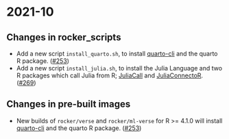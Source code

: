 # 2021-10

## Changes in rocker_scripts

- Add a new script `install_quarto.sh`, to install [quarto-cli](https://github.com/quarto-dev/quarto-cli) and the quarto R package. ([#253](https://github.com/rocker-org/rocker-versioned2/pull/253))
- Add a new script `install_julia.sh`, to install the Julia Language and two R packages which call Julia from R; [JuliaCall](https://github.com/Non-Contradiction/JuliaCall) and [JuliaConnectoR](https://github.com/stefan-m-lenz/JuliaConnectoR). ([#269](https://github.com/rocker-org/rocker-versioned2/pull/269))

## Changes in pre-built images

- New builds of `rocker/verse` and `rocker/ml-verse` for R >= 4.1.0 will install [quarto-cli](https://github.com/quarto-dev/quarto-cli) and the quarto R package. ([#253](https://github.com/rocker-org/rocker-versioned2/pull/253))

